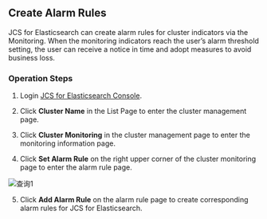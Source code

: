 ## Create Alarm Rules
JCS for Elasticsearch can create alarm rules for cluster indicators via the Monitoring. When the monitoring indicators reach the user’s alarm threshold setting, the user can receive a notice in time and adopt measures to avoid business loss.</br>
### Operation Steps
1. Login [JCS for Elasticsearch Console](https://es-console.jdcloud.com/clusters). </br>

2. Click **Cluster Name** in the List Page to enter the cluster management page.</br>

3. Click **Cluster Monitoring** in the cluster management page to enter the monitoring information page.</br>

4. Click **Set Alarm Rule** on the right upper corner of the cluster monitoring page to enter the alarm rule page.</br>

![查询1](https://github.com/jdcloudcom/cn/blob/Elasticsearch/image/Internet-Middleware/JCS%20for%20Elasticsearch/监控ES.png)

5. Click **Add Alarm Rule** on the alarm rule page to create corresponding alarm rules for JCS for Elasticsearch.</br>
